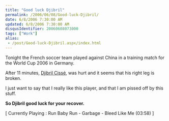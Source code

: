 ```yaml
---
title: "Good luck Djibril"
permalink: /2006/06/08/Good-luck-Djibril/
date: 6/8/2006 7:30:00 AM
updated: 6/8/2006 7:30:00 AM
disqusIdentifier: 20060608073000
tags: ["Work"]
alias:
 - /post/Good-luck-Djibril.aspx/index.html
---
```

Tonight the French soccer team played against China in a training match for the World Cup 2006 in Germany.

After 11 minutes, [Djibril Cissé](http://www.djib-cisse.com), was hurt and it seems that his right leg is broken.
<!-- more -->

I just want to say that I really like this player, and that I am pissed off by this stuff.

<strong>So Djibril good luck for your recover.</strong>

[ Currently Playing : Run Baby Run - Garbage - Bleed Like Me (03:58) ]
